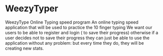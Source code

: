 # WeezyTyper
WeezyType Online Typing speed program
An online typing speed application that will be used to practice the 10 finger typing We want our users to be able to register and login ( to save their progress) 
otherwise if a user decides not to save their progress they can just be able to use the application without any problem: but every time they do, they will be creating new stats.
